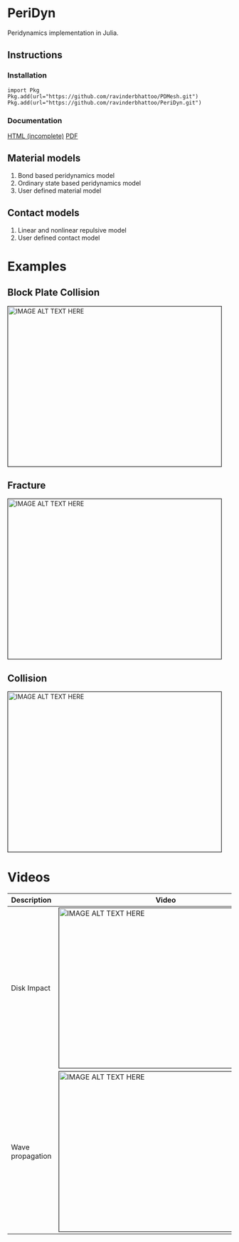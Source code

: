# PeriDyn
Peridynamics implementation in Julia.

## Instructions

### Installation
```
import Pkg
Pkg.add(url="https://github.com/ravinderbhattoo/PDMesh.git")
Pkg.add(url="https://github.com/ravinderbhattoo/PeriDyn.git")
```

### Documentation
[HTML (incomplete)](https://ravinderbhattoo.github.io/PeriDyn)
[PDF](https://ravinderbhattoo.github.io/files/PeriDyn.pdf)

## Material models
1. Bond based peridynamics model
2. Ordinary state based peridynamics model
3. User defined material model


## Contact models
1. Linear and nonlinear repulsive model
2. User defined contact model

# Examples

## Block Plate Collision
<img src="/resources/plate_block.gif" alt="IMAGE ALT TEXT HERE" width="480" height="360" border="1" />

## Fracture
<img src="/resources/notch.gif" alt="IMAGE ALT TEXT HERE" width="480" height="360" border="1" />

## Collision
<img src="/resources/2blocks.gif" alt="IMAGE ALT TEXT HERE" width="480" height="360" border="1" />

# Videos

|  Description | Video  |
|---|---|
|Disk Impact|<a href="http://www.youtube.com/watch?feature=player_embedded&v=RUdVr0Yh1jc " target="_blank"><img src="http://img.youtube.com/vi/RUdVr0Yh1jc/0.jpg" alt="IMAGE ALT TEXT HERE" width="480" height="360" border="1" /></a>|
|Wave propagation|<a href="http://www.youtube.com/watch?feature=player_embedded&v=q1N0aAdFYEs " target="_blank"><img src="http://img.youtube.com/vi/q1N0aAdFYEs/0.jpg" alt="IMAGE ALT TEXT HERE" width="480" height="360" border="1" /></a>|